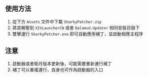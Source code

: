 ## 使用方法

1. 從下方 `Assets` 文件中下載 `SharkyPatcher.zip`
2. 將其解壓到 `XIVLauncherCN` 或者 `Dalamud.Updater` 相同安裝目錄下
3. 雙擊運行 `SharkyPatcher.exe` 即可自動應用補丁，並啟動相應主程序

## 注意

1. 啟動器或者衛月版本更新後，可能需要重新運行補丁
2. 補丁可以重複運行，自身也可作為啟動器的入口